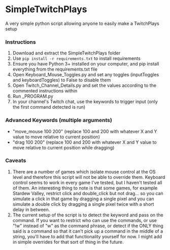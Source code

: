 # SimpleTwitchPlays
A very simple python script allowing anyone to easily make a TwitchPlays setup

### Instructions
1) Download and extract the SimpleTwitchPlays folder
2) Use ```pip install -r requirements.txt``` to install requirements
3) Ensure you have Python 3+ installed on your computer, and pip install everything from the requirements.txt file
4) Open Keyboard_Mouse_Toggles.py and set any toggles (inputToggles and keyboardToggles) to False to disable them
5) Open Twitch_Channel_Details.py and set the values according to the commented instructions within
6) Run _PROGRAM.py
7) In your channel's Twitch chat, use the keywords to trigger input (only the first command detected is run)

### Advanced Keywords (multiple arguments)
- "move_mouse 100 200" (replace 100 and 200 with whatever X and Y value to move relative to current position)
- "drag 100 200" (replace 100 and 200 with whatever X and Y value to move relative to current position while dragging)

### Caveats
1) There are a number of games which isolate mouse control at the OS level and therefore this script will not be able to override them. Keyboard control seems to work in every game I've tested, but I haven't tested all of them. An interesting thing to note is that some games, for example Stardew Valley, restrict click and double_click but not drag... so you can simulate a click in that game by dragging a single pixel and you can simulate a double click by dragging a single pixel twice with a short delay in between.
2) The current setup of the script is to detect the keyword and pass on the command. If you want to restrict who can use the commands, or use "!w" instead of "w" as the command phrase, or detect if the ONLY thing said is a command so that it can't pick up a command in the middle of a string, you'll have to add that functionality yourself for now. I might add in simple overrides for that sort of thing in the future.